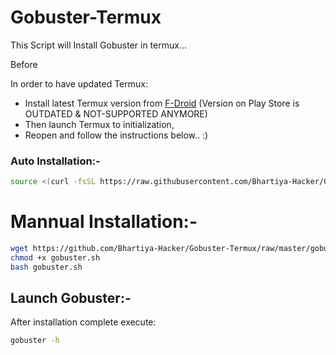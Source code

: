 # Gobuster-Termux
This Script will Install Gobuster in termux...

Before

In order to have updated Termux:

- Install latest Termux version from [F-Droid](https://f-droid.org/en/packages/com.termux/) 
                                     (Version on Play Store is OUTDATED & NOT-SUPPORTED ANYMORE)
- Then launch Termux to initialization,
- Reopen and follow the instructions below.. :)


### Auto Installation:-

```bash
source <(curl -fsSL https://raw.githubusercontent.com/Bhartiya-Hacker/Gobuster-Termux/master/gobuster.sh) 
```
# Mannual Installation:-

```bash
wget https://github.com/Bhartiya-Hacker/Gobuster-Termux/raw/master/gobuster.sh
chmod +x gobuster.sh
bash gobuster.sh
```
## Launch Gobuster:-

After installation complete execute:
```bash
gobuster -h
```
